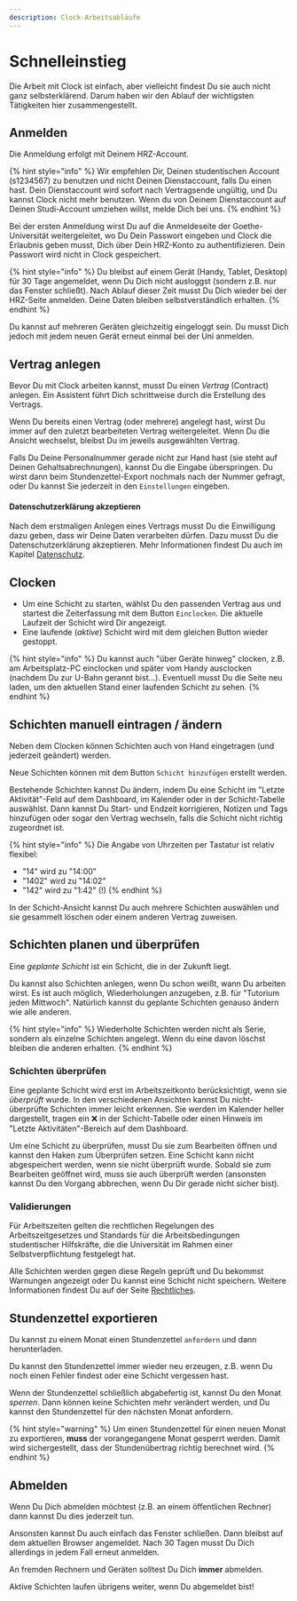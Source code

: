 ```yaml
---
description: Clock-Arbeitsabläufe
---
```


# Schnelleinstieg

Die Arbeit mit Clock ist einfach, aber vielleicht findest Du sie auch nicht ganz selbsterklärend. Darum haben wir den Ablauf der wichtigsten Tätigkeiten hier zusammengestellt.

## Anmelden

Die Anmeldung erfolgt mit Deinem HRZ-Account.

{% hint style="info" %}
Wir empfehlen Dir, Deinen studentischen Account (s1234567) zu benutzen und nicht Deinen Dienstaccount, falls Du einen hast. Dein Dienstaccount wird sofort nach Vertragsende ungültig, und Du kannst Clock nicht mehr benutzen. Wenn du von Deinem Dienstaccount auf Deinen Studi-Account umziehen willst, melde Dich bei uns.
{% endhint %}

Bei der ersten Anmeldung wirst Du auf die Anmeldeseite der Goethe-Universität weitergeleitet, wo Du Dein Passwort eingeben und Clock die Erlaubnis geben musst, Dich über Dein HRZ-Konto zu authentifizieren. Dein Passwort wird nicht in Clock gespeichert.

{% hint style="info" %}
Du bleibst auf einem Gerät (Handy, Tablet, Desktop) für 30 Tage angemeldet, wenn Du Dich nicht ausloggst (sondern z.B. nur das Fenster schließt). Nach Ablauf dieser Zeit musst Du Dich wieder bei der HRZ-Seite anmelden. Deine Daten bleiben selbstverständlich erhalten.
{% endhint %}

Du kannst auf mehreren Geräten gleichzeitig eingeloggt sein. Du musst Dich jedoch mit jedem neuen Gerät erneut einmal bei der Uni anmelden.

## Vertrag anlegen

Bevor Du mit Clock arbeiten kannst, musst Du einen _Vertrag_ (Contract) anlegen. Ein Assistent führt Dich schrittweise durch die Erstellung des Vertrags.

Wenn Du bereits einen Vertrag (oder mehrere) angelegt hast, wirst Du immer auf den zuletzt bearbeiteten Vertrag weitergeleitet. Wenn Du die Ansicht wechselst, bleibst Du im jeweils ausgewählten Vertrag.

Falls Du Deine Personalnummer gerade nicht zur Hand hast (sie steht auf Deinen Gehaltsabrechnungen), kannst Du die Eingabe überspringen. Du wirst dann beim Stundenzettel-Export nochmals nach der Nummer gefragt, oder Du kannst Sie jederzeit in den `Einstellungen` eingeben.

#### Datenschutzerklärung akzeptieren

Nach dem erstmaligen Anlegen eines Vertrags musst Du die Einwilligung dazu geben, dass wir Deine Daten verarbeiten dürfen. Dazu musst Du die Datenschutzerklärung akzeptieren. Mehr Informationen findest Du auch im Kapitel [Datenschutz](privacy.md).

## Clocken

* Um eine Schicht zu starten, wählst Du den passenden Vertrag aus und startest die Zeiterfassung mit dem Button `Einclocken`. Die aktuelle Laufzeit der Schicht wird Dir angezeigt.
* Eine laufende (_aktive_) Schicht wird mit dem gleichen Button wieder gestoppt.

{% hint style="info" %}
Du kannst auch "über Geräte hinweg" clocken, z.B. am Arbeitsplatz-PC einclocken und später vom Handy ausclocken (nachdem Du zur U-Bahn gerannt bist...). Eventuell musst Du die Seite neu laden, um den aktuellen Stand einer laufenden Schicht zu sehen.
{% endhint %}

## Schichten manuell eintragen / ändern

Neben dem Clocken können Schichten auch von Hand eingetragen (und jederzeit geändert) werden.

Neue Schichten können mit dem Button `Schicht hinzufügen` erstellt werden.

Bestehende Schichten kannst Du ändern, indem Du eine Schicht im "Letzte Aktivität"-Feld auf dem Dashboard, im Kalender oder in der Schicht-Tabelle auswählst. Dann kannst Du Start- und Endzeit korrigieren, Notizen und Tags hinzufügen oder sogar den Vertrag wechseln, falls die Schicht nicht richtig zugeordnet ist.

{% hint style="info" %}
Die Angabe von Uhrzeiten per Tastatur ist relativ flexibel:

* "14" wird zu "14:00"
* "1402" wird zu "14:02"
* "142" wird zu "1:42" (!)
{% endhint %}

In der Schicht-Ansicht kannst Du auch mehrere Schichten auswählen und sie gesammelt löschen oder einem anderen Vertrag zuweisen.

## Schichten planen und überprüfen

Eine _geplante Schicht_ ist ein Schicht, die in der Zukunft liegt.

Du kannst also Schichten anlegen, wenn Du schon weißt, wann Du arbeiten wirst. Es ist auch möglich, Wiederholungen anzugeben, z.B. für "Tutorium jeden Mittwoch". Natürlich kannst du geplante Schichten genauso ändern wie alle anderen.

{% hint style="info" %}
Wiederholte Schichten werden nicht als Serie, sondern als einzelne Schichten angelegt. Wenn du eine davon löschst bleiben die anderen erhalten.
{% endhint %}

### Schichten überprüfen

Eine geplante Schicht wird erst im Arbeitszeitkonto berücksichtigt, wenn sie _überprüft_ wurde. In den verschiedenen Ansichten kannst Du nicht-überprüfte Schichten immer leicht erkennen. Sie werden im Kalender heller dargestellt, tragen ein ❌ in der Schicht-Tabelle oder einen Hinweis im "Letzte Aktivitäten"-Bereich auf dem Dashboard.

Um eine Schicht zu überprüfen, musst Du sie zum Bearbeiten öffnen und kannst den Haken zum Überprüfen setzen. Eine Schicht kann nicht abgespeichert werden, wenn sie nicht überprüft wurde. Sobald sie zum Bearbeiten geöffnet wird, muss sie auch überprüft werden (ansonsten kannst Du den Vorgang abbrechen, wenn Du Dir gerade nicht sicher bist).

### Validierungen

Für Arbeitszeiten gelten die rechtlichen Regelungen des Arbeitszeitgesetzes und Standards für die Arbeitsbedingungen studentischer Hilfskräfte, die die Universität im Rahmen einer Selbstverpflichtung festgelegt hat.

Alle Schichten werden gegen diese Regeln geprüft und Du bekommst Warnungen angezeigt oder Du kannst eine Schicht nicht speichern. Weitere Informationen findest Du auf der Seite [Rechtliches](rechtliches.md).

## Stundenzettel exportieren

Du kannst zu einem Monat einen Stundenzettel `anfordern` und dann herunterladen.

Du kannst den Stundenzettel immer wieder neu erzeugen, z.B. wenn Du noch einen Fehler findest oder eine Schicht vergessen hast.

Wenn der Stundenzettel schließlich abgabefertig ist, kannst Du den Monat _sperren_. Dann können keine Schichten mehr verändert werden, und Du kannst den Stundenzettel für den nächsten Monat anfordern.

{% hint style="warning" %}
Um einen Stundenzettel für einen neuen Monat zu exportieren, **muss** der vorangegangene Monat gesperrt werden. Damit wird sichergestellt, dass der Stundenübertrag richtig berechnet wird.
{% endhint %}

## Abmelden

Wenn Du Dich abmelden möchtest (z.B. an einem öffentlichen Rechner) dann kannst Du dies jederzeit tun.

Ansonsten kannst Du auch einfach das Fenster schließen. Dann bleibst auf dem aktuellen Browser angemeldet. Nach 30 Tagen musst Du Dich allerdings in jedem Fall erneut anmelden.

An fremden Rechnern und Geräten solltest Du Dich **immer** abmelden.

Aktive Schichten laufen übrigens weiter, wenn Du abgemeldet bist!
